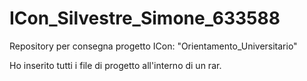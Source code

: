 # ICon_Silvestre_Simone_633588

Repository per consegna progetto ICon: "Orientamento_Universitario"

Ho inserito tutti i file di progetto all'interno di un rar.
